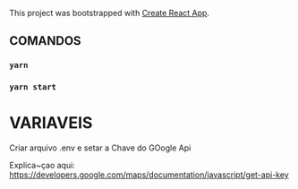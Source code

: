 This project was bootstrapped with [Create React App](https://github.com/facebook/create-react-app).

## COMANDOS

### `yarn `
### `yarn start`

# VARIAVEIS

Criar arquivo .env e setar a Chave do GOogle Api

Explica~çao aqui: https://developers.google.com/maps/documentation/javascript/get-api-key
